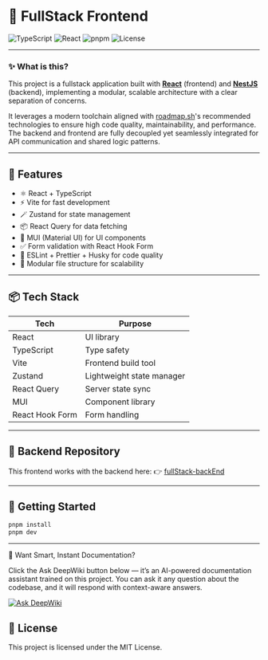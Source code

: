 # 🧩 FullStack Frontend

![TypeScript](https://img.shields.io/badge/TypeScript-3178C6?logo=typescript&logoColor=white)
![React](https://img.shields.io/badge/React-20232a?logo=react&logoColor=61dafb)
![pnpm](https://img.shields.io/badge/Package-pnpm-F69220?logo=pnpm&logoColor=white)
![License](https://img.shields.io/github/license/aoda-zhang/fullStack-frontEnd)

---

### ✨ What is this?

This project is a fullstack application built with [**React**](https://github.com/aoda-zhang/fullStack-frontEnd) (frontend) and [**NestJS**](https://github.com/aoda-zhang/fullStack-backEnd) (backend), implementing a modular, scalable architecture with a clear separation of concerns.

It leverages a modern toolchain aligned with [roadmap.sh](https://roadmap.sh)'s recommended technologies to ensure high code quality, maintainability, and performance. The backend and frontend are fully decoupled yet seamlessly integrated for API communication and shared logic patterns.

---

## 🚀 Features

- ⚛️ React + TypeScript
- ⚡️ Vite for fast development
- 🪄 Zustand for state management
- 📦 React Query for data fetching
- 🎨 MUI (Material UI) for UI components
- ✅ Form validation with React Hook Form
- 🔧 ESLint + Prettier + Husky for code quality
- 📁 Modular file structure for scalability

---

## 📦 Tech Stack

| Tech         | Purpose                   |
|--------------|----------------------------|
| React        | UI library                |
| TypeScript   | Type safety               |
| Vite         | Frontend build tool       |
| Zustand      | Lightweight state manager |
| React Query  | Server state sync         |
| MUI          | Component library         |
| React Hook Form | Form handling         |

---

## 🔗 Backend Repository

This frontend works with the backend here:
👉 [fullStack-backEnd](https://github.com/aoda-zhang/fullStack-backEnd)

---

## 🧪 Getting Started

```bash
pnpm install
pnpm dev
```

---

🧠 Want Smart, Instant Documentation?

Click the Ask DeepWiki button below — it’s an AI-powered documentation assistant trained on this project. You can ask it any question about the codebase, and it will respond with context-aware answers.

[![Ask DeepWiki](https://deepwiki.com/badge.svg)](https://deepwiki.com/aoda-zhang/fullStack-frontEnd)

## 📄 License

This project is licensed under the MIT License.
